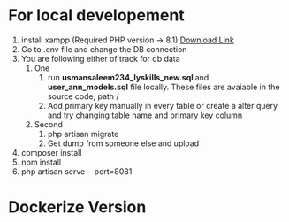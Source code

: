 # For local developement
1. install xampp (Required PHP version -> 8.1) [Download Link](https://downloadsapachefriends.global.ssl.fastly.net/7.4.30/xampp-windows-x64-7.4.30-1-VC15-installer.exe?from_af=true)
2. Go to .env file and change the DB connection
3. You are following either of track for db data
    1. One
        1. run <b>usmansaleem234_lyskills_new.sql </b> and <b>user_ann_models.sql</b> file locally. These files are avaiable in the source code, path /
        2. Add primary key manually in every table or create a alter query and try changing table name and primary key column
    2. Second
        1. php artisan migrate
        2. Get dump from someone else and upload
4. composer install
5. npm install
6. php artisan serve --port=8081


# Dockerize Version
